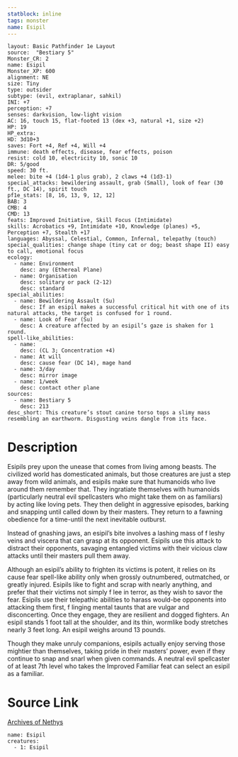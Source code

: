 ```yaml
---
statblock: inline
tags: monster
name: Esipil
---
```

```statblock
layout: Basic Pathfinder 1e Layout
source:  "Bestiary 5"
Monster_CR: 2
name: Esipil
Monster_XP: 600
alignment: NE
size: Tiny
type: outsider
subtype: (evil, extraplanar, sahkil)
INI: +7
perception: +7
senses: darkvision, low-light vision
AC: 16, touch 15, flat-footed 13 (dex +3, natural +1, size +2)
HP: 19
HP_extra: 
HD: 3d10+3
saves: Fort +4, Ref +4, Will +4
immune: death effects, disease, fear effects, poison
resist: cold 10, electricity 10, sonic 10
DR: 5/good
speed: 30 ft.
melee: bite +4 (1d4-1 plus grab), 2 claws +4 (1d3-1)
special_attacks: bewildering assault, grab (Small), look of fear (30 ft., DC 14), spirit touch
pf1e_stats: [8, 16, 13, 9, 12, 12]
BAB: 3
CMB: 4
CMD: 13
feats: Improved Initiative, Skill Focus (Intimidate)
skills: Acrobatics +9, Intimidate +10, Knowledge (planes) +5, Perception +7, Stealth +17
languages: Abyssal, Celestial, Common, Infernal, telepathy (touch)
special_qualities: change shape (tiny cat or dog; beast shape II) easy to call, emotional focus
ecology:
  - name: Environment
    desc: any (Ethereal Plane)
  - name: Organisation
    desc: solitary or pack (2-12)
    desc: standard
special_abilities:
  - name: Bewildering Assault (Su)
    desc: If an esipil makes a successful critical hit with one of its natural attacks, the target is confused for 1 round.
  - name: Look of Fear (Su)
    desc: A creature affected by an esipil’s gaze is shaken for 1 round.
spell-like_abilities:
  - name:
    desc: (CL 3; Concentration +4)
  - name: At will
    desc: cause fear (DC 14), mage hand
  - name: 3/day
    desc: mirror image
  - name: 1/week
    desc: contact other plane
sources:
  - name: Bestiary 5
    desc: 213
desc_short: This creature’s stout canine torso tops a slimy mass resembling an earthworm. Disgusting veins dangle from its face.
```
# Description
Esipils prey upon the unease that comes from living among beasts. The civilized world has domesticated animals, but those creatures are just a step away from wild animals, and esipils make sure that humanoids who live around them remember that. They ingratiate themselves with humanoids (particularly neutral evil spellcasters who might take them on as familiars) by acting like loving pets. They then delight in aggressive episodes, barking and snapping until called down by their masters. They return to a fawning obedience for a time-until the next inevitable outburst.

 Instead of gnashing jaws, an esipil’s bite involves a lashing mass of f leshy veins and viscera that can grasp at its opponent. Esipils use this attack to distract their opponents, savaging entangled victims with their vicious claw attacks until their masters pull them away.

 Although an esipil’s ability to frighten its victims is potent, it relies on its cause fear spell-like ability only when grossly outnumbered, outmatched, or greatly injured. Esipils like to fight and scrap with nearly anything, and prefer that their victims not simply f lee in terror, as they wish to savor the fear. Esipils use their telepathic abilities to harass would-be opponents into attacking them first, f linging mental taunts that are vulgar and disconcerting. Once they engage, they are resilient and dogged fighters. An esipil stands 1 foot tall at the shoulder, and its thin, wormlike body stretches nearly 3 feet long. An esipil weighs around 13 pounds.

 Though they make unruly companions, esipils actually enjoy serving those mightier than themselves, taking pride in their masters’ power, even if they continue to snap and snarl when given commands. A neutral evil spellcaster of at least 7th level who takes the Improved Familiar feat can select an esipil as a familiar.
# Source Link
[Archives of Nethys](https://aonprd.com/MonsterDisplay.aspx?ItemName=Esipil)
```encounter-table
name: Esipil
creatures:
  - 1: Esipil
```
